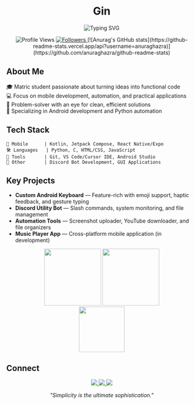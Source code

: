 <div align="center">
  <h1>Gin</h1>
  <p>
    <img src="https://readme-typing-svg.herokuapp.com?font=JetBrains+Mono&duration=3000&pause=1000&color=3ECDF7&center=true&vCenter=true&width=435&lines=Mobile+Developer;Automation+Engineer;Problem+Solver" alt="Typing SVG" />
  </p>
  
  <p>
    <img src="https://komarev.com/ghpvc/?username=Gin69x&style=flat-square&color=3ecdf7" alt="Profile Views" />
    <a href="https://github.com/Gin69x?tab=followers">
      <img src="https://img.shields.io/github/followers/Gin69x?style=social" alt="Followers" />
    </a>
    [![Anurag's GitHub stats](https://github-readme-stats.vercel.app/api?username=anuraghazra)](https://github.com/anuraghazra/github-readme-stats)
  </p>
</div>

## About Me
🎓 Matric student passionate about turning ideas into functional code  
💻 Focus on mobile development, automation, and practical applications  
🚀 Problem-solver with an eye for clean, efficient solutions  
📱 Specializing in Android development and Python automation

## Tech Stack
```
📱 Mobile      | Kotlin, Jetpack Compose, React Native/Expo
🛠️ Languages   | Python, C, HTML/CSS, JavaScript
🔧 Tools       | Git, VS Code/Cursor IDE, Android Studio
🤖 Other       | Discord Bot Development, GUI Applications
```

## Key Projects
- **Custom Android Keyboard** — Feature-rich with emoji support, haptic feedback, and gesture typing
- **Discord Utility Bot** — Slash commands, system monitoring, and file management
- **Automation Tools** — Screenshot uploader, YouTube downloader, and file organizers
- **Music Player App** — Cross-platform mobile application (in development)

<div align="center">
  <img height="150em" src="https://github-readme-stats.vercel.app/api?username=YourUsername&show_icons=true&theme=tokyonight&hide_border=true" />
  <img height="150em" src="https://github-readme-streak-stats.herokuapp.com/?user=YourUsername&theme=tokyonight&hide_border=true" />
</div>

<div align="center">
  <img height="120em" src="https://github-readme-stats.vercel.app/api/top-langs/?username=YourUsername&layout=compact&theme=tokyonight&hide_border=true" />
</div>

## Connect
<div align="center">
  <a href="mailto:your-email@example.com">
    <img src="https://img.shields.io/badge/Email-D14836?style=for-the-badge&logo=gmail&logoColor=white" />
  </a>
  <a href="https://github.com/YourUsername">
    <img src="https://img.shields.io/badge/GitHub-100000?style=for-the-badge&logo=github&logoColor=white" />
  </a>
  <a href="https://discord.com/users/YourDiscordID">
    <img src="https://img.shields.io/badge/Discord-5865F2?style=for-the-badge&logo=discord&logoColor=white" />
  </a>
</div>

<p align="center">
  <i>"Simplicity is the ultimate sophistication."</i>
</p>
